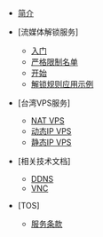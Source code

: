 <!-- markdownlint-disable-next-line first-line-heading -->
* [简介](README.md)

* [流媒体解锁服务]
    * [入门](streamunlock/kaishi.md)
    * [严格限制名单](streamunlock/netflix.md)
    * [开始](streamunlock/principle.md)
    * [解锁规则应用示例](streamunlock/xray.md)

* [台湾VPS服务]
    * [NAT VPS](vps/natvps.md)
    * [动态IP VPS](vps/hinetvps.md)
    * [静态IP VPS](vps/cn2vps.md)

* [相关技术文档]
    * [DDNS](ddns.md)
    * [VNC](vnc.md)

* [TOS]
    * [服务条款](tos.md)


